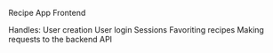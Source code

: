 Recipe App Frontend

Handles:
User creation
User login
Sessions
Favoriting recipes
Making requests to the backend API